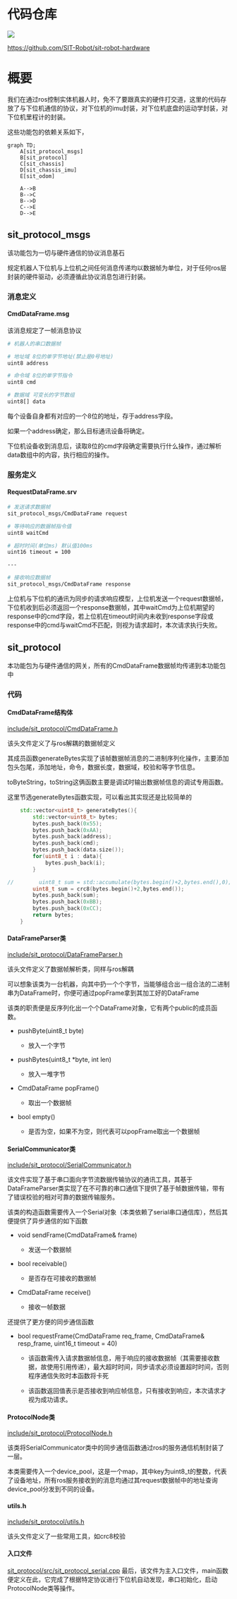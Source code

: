 # 代码仓库

![](硬件驱动协议/2022-03-19-14-46-24-image.png)

https://github.com/SIT-Robot/sit-robot-hardware

# 概要

我们在通过ros控制实体机器人时，免不了要跟真实的硬件打交道，这里的代码存放了与下位机通信的协议，对下位机的imu封装，对下位机底盘的运动学封装，对下位机里程计的封装。

这些功能包的依赖关系如下，

```mermaid
graph TD;
    A[sit_protocol_msgs]
    B[sit_protocol]
    C[sit_chassis]
    D[sit_chassis_imu]
    E[sit_odom]

    A-->B
    B-->C
    B-->D
    C-->E
    D-->E
```

## sit_protocol_msgs

该功能包为一切与硬件通信的协议消息基石

规定机器人下位机与上位机之间任何消息传递均以数据帧为单位，对于任何ros层封装的硬件驱动，必须遵循此协议消息包进行封装。

### 消息定义

#### CmdDataFrame.msg

该消息规定了一帧消息协议

```bash
# 机器人的串口数据帧

# 地址域 8位的单字节地址(禁止是0号地址)
uint8 address

# 命令域 8位的单字节指令
uint8 cmd

# 数据域 可变长的字节数组
uint8[] data
```

每个设备自身都有对应的一个8位的地址，存于address字段。

如果一个address确定，那么目标通讯设备将确定。

下位机设备收到消息后，读取8位的cmd字段确定需要执行什么操作，通过解析data数组中的内容，执行相应的操作。

### 服务定义

#### RequestDataFrame.srv

```bash
# 发送请求数据帧
sit_protocol_msgs/CmdDataFrame request

# 等待响应的数据帧指令值
uint8 waitCmd

# 超时时间(单位ms) 默认值100ms
uint16 timeout = 100

---

# 接收响应数据帧
sit_protocol_msgs/CmdDataFrame response
```

上位机与下位机的通讯为同步的请求响应模型，上位机发送一个request数据帧，下位机收到后必须返回一个response数据帧，其中waitCmd为上位机期望的response中的cmd字段，若上位机在timeout时间内未收到response字段或response中的cmd与waitCmd不匹配，则视为请求超时，本次请求执行失败。

## sit_protocol

本功能包为与硬件通信的网关，所有的CmdDataFrame数据帧均传递到本功能包中

### 代码

#### CmdDataFrame结构体

[include/sit_protocol/CmdDataFrame.h](https://github.com/SIT-Robot/sit-robot-hardware/blob/master/sit_protocol/include/sit_protocol/CmdDataFrame.h)

该头文件定义了与ros解耦的数据帧定义

其成员函数generateBytes实现了该帧数据帧消息的二进制序列化操作，主要添加包头包尾，添加地址，命令，数据长度，数据域，校验和等字节信息。

toByteString，toString这俩函数主要是调试时输出数据帧信息的调试专用函数。

这里节选generateBytes函数实现，可以看出其实现还是比较简单的

```cpp
    std::vector<uint8_t> generateBytes(){
        std::vector<uint8_t> bytes;
        bytes.push_back(0x55);
        bytes.push_back(0xAA);
        bytes.push_back(address);
        bytes.push_back(cmd);
        bytes.push_back(data.size());
        for(uint8_t i : data){
            bytes.push_back(i);
        }

//        uint8_t sum = std::accumulate(bytes.begin()+2,bytes.end(),0);
        uint8_t sum = crc8(bytes.begin()+2,bytes.end());
        bytes.push_back(sum);
        bytes.push_back(0xBB);
        bytes.push_back(0xCC);
        return bytes;
    }
```

#### DataFrameParser类

[include/sit_protocol/DataFrameParser.h](https://github.com/SIT-Robot/sit-robot-hardware/blob/master/sit_protocol/include/sit_protocol/DataFrameParser.h)

该头文件定义了数据帧解析类，同样与ros解耦

可以想象该类为一台机器，向其中扔一个个字节，当能够组合出一组合法的二进制串为DataFrame时，你便可通过popFrame拿到其加工好的DataFrame

该类的职责便是反序列化出一个个DataFrame对象，它有两个public的成员函数。

+ pushByte(uint8_t byte)
  
  + 放入一个字节

+ pushBytes(uint8_t *byte, int len)
  
  + 放入一堆字节

+ CmdDataFrame popFrame()
  
  + 取出一个数据帧

+ bool empty()
  
  + 是否为空，如果不为空，则代表可以popFrame取出一个数据帧

#### SerialCommunicator类

[include/sit_protocol/SerialCommunicator.h](https://github.com/SIT-Robot/sit-robot-hardware/blob/master/sit_protocol/include/sit_protocol/SerialCommunicator.h)

该文件实现了基于串口面向字节流数据传输协议的通讯工具，其基于DataFrameParser类实现了在不可靠的串口通信下提供了基于帧数据传输，带有了错误校验的相对可靠的数据传输服务。

该类的构造函数需要传入一个Serial对象（本类依赖了serial串口通信库），然后其便提供了异步通信的如下函数

+ void sendFrame(CmdDataFrame& frame)
  
  + 发送一个数据帧

+ bool receivable()
  
  + 是否存在可接收的数据帧

+ CmdDataFrame receive()
  
  + 接收一帧数据

还提供了更方便的同步通信函数

+ bool requestFrame(CmdDataFrame req_frame, CmdDataFrame& resp_frame, uint16_t timeout = 40)
  
  + 该函数需传入请求数据帧信息，用于响应的接收数据帧（其需要接收数据，故使用引用传递），最大超时时间，同步请求必须设置超时时间，否则程序通信失败时本函数将卡死
  
  + 该函数返回值表示是否接收到响应帧信息，只有接收到响应，本次请求才视为成功请求。

#### ProtocolNode类

[include/sit_protocol/ProtocolNode.h](https://github.com/SIT-Robot/sit-robot-hardware/blob/master/sit_protocol/include/sit_protocol/ProtocolNode.h)

该类将SerialCommunicator类中的同步通信函数通过ros的服务通信机制封装了一层。

本类需要传入一个device_pool，这是一个map，其中key为uint8_t的整数，代表了设备地址，所有ros服务接收到的消息均通过其request数据帧中的地址查询device_pool分发到不同的设备。

#### utils.h

[include/sit_protocol/utils.h](https://github.com/SIT-Robot/sit-robot-hardware/blob/master/sit_protocol/include/sit_protocol/utils.h)

该头文件定义了一些常用工具，如crc8校验

#### 入口文件

[sit_protocol/src/sit_protocol_serial.cpp](https://github.com/SIT-Robot/sit-robot-hardware/blob/master/sit_protocol/src/sit_protocol_serial.cpp)
最后，该文件为主入口文件，main函数便定义在此，它完成了根据特定协议进行下位机自动发现，串口初始化，启动ProtocolNode类等操作。
